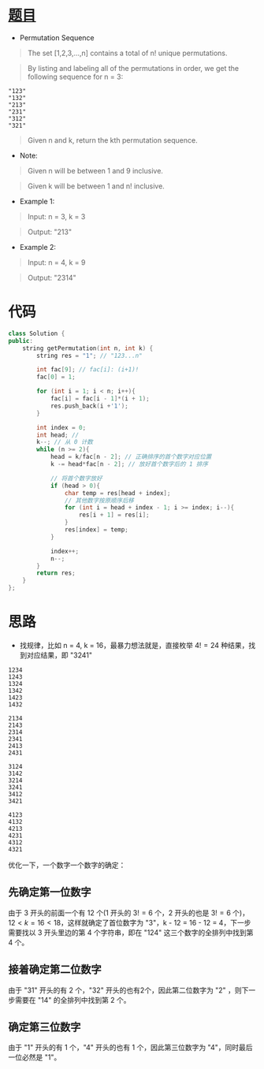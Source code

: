 # [题目](https://leetcode.com/problems/permutation-sequence/)

* Permutation Sequence

> The set [1,2,3,...,n] contains a total of n! unique permutations.

> By listing and labeling all of the permutations in order, we get the following sequence for n = 3:

```
"123"
"132"
"213"
"231"
"312"
"321"
```

> Given n and k, return the kth permutation sequence.

* Note:

> Given n will be between 1 and 9 inclusive.

> Given k will be between 1 and n! inclusive.

* Example 1:

> Input: n = 3, k = 3

> Output: "213"

* Example 2:

> Input: n = 4, k = 9

> Output: "2314"

# 代码

```cpp
class Solution {
public:
    string getPermutation(int n, int k) {
        string res = "1"; // "123...n"

        int fac[9]; // fac[i]: (i+1)!
        fac[0] = 1;

        for (int i = 1; i < n; i++){
            fac[i] = fac[i - 1]*(i + 1);
            res.push_back(i +'1');
        }

        int index = 0;
        int head; //
        k--; // 从 0 计数
        while (n >= 2){ 
            head = k/fac[n - 2]; // 正确排序的首个数字对应位置
            k -= head*fac[n - 2]; // 放好首个数字后的 1 排序

            // 将首个数字放好
            if (head > 0){
                char temp = res[head + index];
                // 其他数字按原顺序后移
                for (int i = head + index - 1; i >= index; i--){
                    res[i + 1] = res[i];
                }
                res[index] = temp;
            }

            index++;
            n--;
        }
        return res;
    }
};
```

# 思路

* 找规律，比如 n = 4, k = 16，最暴力想法就是，直接枚举 $4! = 24$ 种结果，找到对应结果，即 "3241"

```
1234
1243
1324
1342
1423
1432

2134
2143
2314
2341
2413
2431

3124
3142
3214
3241
3412
3421

4123
4132
4213
4231
4312
4321
```

优化一下，一个数字一个数字的确定：

## 先确定第一位数字

由于 3 开头的前面一个有 12 个(1 开头的 $3! = 6$ 个，2 开头的也是 $3! = 6$ 个)，$12 < k = 16 < 18$，这样就确定了首位数字为 "3"，k - 12 = 16 - 12 = 4，下一步需要找以 3 开头里边的第 4 个字符串，即在 "124" 这三个数字的全排列中找到第 4 个。

## 接着确定第二位数字

由于 "31" 开头的有 2 个，"32" 开头的也有2个，因此第二位数字为 "2" ，则下一步需要在 "14" 的全排列中找到第 2 个。

## 确定第三位数字

由于 "1" 开头的有 1 个，"4" 开头的也有 1 个，因此第三位数字为 "4"，同时最后一位必然是 "1"。
